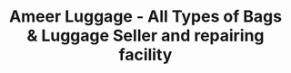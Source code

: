 ---
title: "Ameer Luggage - All Types of Bags & Luggage Seller and repairing facility"
url: /karachi/ameer-luggage-all-types-of-bags-and-luggage-seller-and-repairing-facility/
shop: bag
---